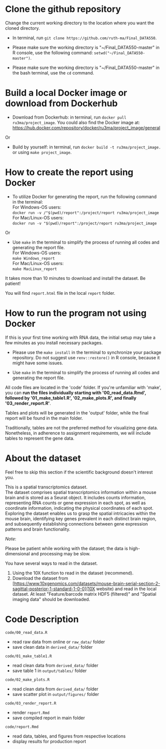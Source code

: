 # Clone the github repository

Change the current working directory to the location where you want the cloned directory.

- In terminal, run `git clone https://github.com/ruth-ma/Final_DATA550`.

- Please make sure the working directory is "~/Final_DATA550-master" in R console, use the following command: `setwd("~/Final_DATA550-master")`.

- Please make sure the working directory is "~/Final_DATA550-master" in the bash terminal, use the `cd` command.

# Build a local Docker image or download from Dockerhub

- Download from Dockerhub: in terminal, run `docker pull ru3ma/project_image`. You could also find the Docker image at: https://hub.docker.com/repository/docker/ru3ma/project_image/general

Or

- Build by yourself: in terminal, run `docker build -t ru3ma/project_image.` or using `make project_image`.

# How to create the report using Docker

- To utilize Docker for generating the report, run the following command in the terminal:\
For Windows-OS users:\
`docker run -v /"$(pwd)/report":/project/report ru3ma/project_image`\
For Mac/Linux-OS users:\
`docker run -v "$(pwd)/report":/project/report ru3ma/project_image`

Or

- Use `make` in the terminal to simplify the process of running all codes and generating the report file.\
For Windows-OS users:\
`make Windows_report`\
For Mac/Linux-OS users:\
`make MacLinux_report`

It takes more than 10 minutes to download and install the dataset. Be patient!

You will find `report.html` file in the local `report` folder.

# How to run the program not using Docker
If this is your first time working with RNA data, the initial setup may take a few minutes as you install necessary packages.

- Please use the `make install` in the terminal to synchronize your package repository. Do not suggest use `renv::restore()` in R console, because it might have some issues.

- Use `make` in the terminal to simplify the process of running all codes and generating the report file.

All code files are located in the 'code' folder. If you're unfamiliar with 'make', you can __run the files individually starting with '00_read_data.Rmd', followed by '01_make_table1.R', '02_make_plots.R', and finally '03_render_report.R'__.

Tables and plots will be generated in the 'output' folder, while the final report will be found in the main folder.

Traditionally, tables are not the preferred method for visualizing gene data. Nonetheless, in adherence to assignment requirements, we will include tables to represent the gene data.

# About the dataset
Feel free to skip this section if the scientific background doesn't interest you.

This is a spatial transcriptomics dataset.  
The dataset comprises spatial transcriptomics information within a mouse brain and is stored as a Seurat object. It includes counts information, representing RNA counts or gene expression in each spot, as well as coordinate information, indicating the physical coordinates of each spot.
Exploring the dataset enables us to grasp the spatial intricacies within the mouse brain, identifying key genes prevalent in each distinct brain region, and subsequently establishing connections between gene expression patterns and brain functionality.

*Note*:

Please be patient while working with the dataset; the data is high-dimensional and processing may be slow.

You have several ways to read in the dataset.  
1. Using the 10X function to read in the dataset (recommend).  
2. Download the dataset from [https://www.10xgenomics.com/datasets/mouse-brain-serial-section-2-sagittal-posterior-1-standard-1-0-0](10X website) and read in the local dataset. At least "Feature/barcode matrix HDF5 (filtered)" and "Spatial imaging data" should be downloaded.

# Code Description

`code/00_read_data.R`
- read raw data from online or `raw_data/` folder
- save clean data in `derived_data/` folder

`code/01_make_table1.R`
- read clean data from `derived_data/` folder
- save table 1 in `output/tables/` folder

`code/02_make_plots.R`
- read clean data from `derived_data/` folder
- save scatter plot in `output/figures/` folder

`code/03_render_report.R`
- render `report.Rmd` 
- save compiled report in main folder

`code/report.Rmd`
- read data, tables, and figures from respective locations
- display results for production report